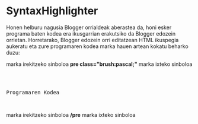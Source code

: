 # SyntaxHighlighter
<p>Honen helburu nagusia Blogger orrialdeak aberastea da, honi esker programa baten kodea era ikusgarrian erakutsiko da Blogger edozein orrietan.
Horretarako, Blogger edozein orri editatzean HTML ikuspegia aukeratu eta zure programaren kodea marka hauen artean kokatu beharko duzu:</p>

<p>marka irekitzeko sinboloa <b>pre class="brush:pascal;"</b> marka ixteko sinboloa</p>
<pre class="brush:pascal;">
<p><br /><br />Programaren Kodea</p>
</pre>
<p>marka irekitzeko sinboloa <b>/pre</b> marka ixteko sinboloa</p>

